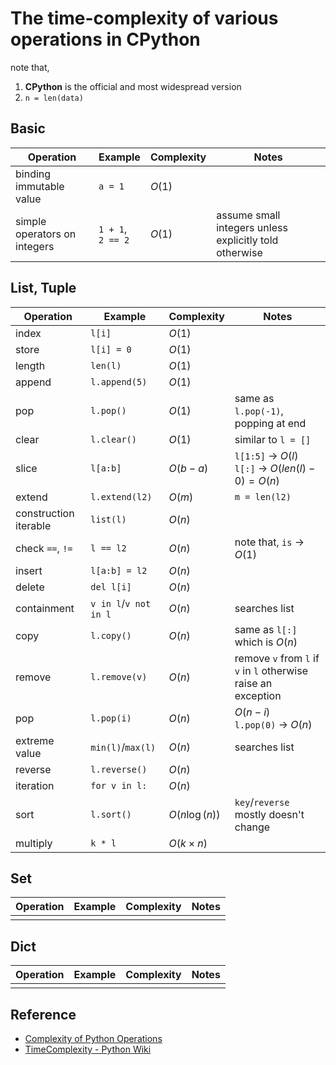 The time-complexity of various operations in **CPython**
======

note that,

1. **CPython** is the official and most widespread version
2. `n = len(data)`

## Basic

| Operation                    | Example              | Complexity | Notes                                    |
| ---------------------------- | -------------------- | ---------- | ---------------------------------------- |
| binding immutable value      | `a = 1`              | $O(1)$     |                                          |
| simple operators on integers | `1 + 1`,<br>`2 == 2` | $O(1)$     | assume small integers unless explicitly told otherwise |

## List, Tuple

| Operation             | Example               | Complexity    | Notes                                    |
| --------------------- | --------------------- | ------------- | ---------------------------------------- |
| index                 | `l[i]`                | $O(1)$        |                                          |
| store                 | `l[i] = 0`            | $O(1)$        |                                          |
| length                | `len(l)`              | $O(1)$        |                                          |
| append                | `l.append(5)`         | $O(1)$        |                                          |
| pop                   | `l.pop()`             | $O(1)$        | same as `l.pop(-1)`, popping at end      |
| clear                 | `l.clear()`           | $O(1)$        | similar to `l = []`                      |
| slice                 | `l[a:b]`              | $O(b-a)$      | `l[1:5]` -> $O(l)$<br>`l[:]` -> $O(len(l)-0)=O(n)$ |
| extend                | `l.extend(l2)`        | $O(m)$        | `m = len(l2)`                            |
| construction iterable | `list(l)`             | $O(n)$        |                                          |
| check `==`, `!=`      | `l == l2`             | $O(n)$        | note that, `is` -> $O(1)$                |
| insert                | `l[a:b] = l2`         | $O(n)$        |                                          |
| delete                | `del l[i]`            | $O(n)$        |                                          |
| containment           | `v in l`/`v not in l` | $O(n)$        | searches list                            |
| copy                  | `l.copy()`            | $O(n)$        | same as `l[:]` which is $O(n)$           |
| remove                | `l.remove(v)`         | $O(n)$        | remove `v` from `l` if `v` in `l` otherwise raise an exception |
| pop                   | `l.pop(i)`            | $O(n)$        | $O(n-i)$<br>`l.pop(0)` -> $O(n)$         |
| extreme value         | `min(l)`/`max(l)`     | $O(n)$        | searches list                            |
| reverse               | `l.reverse()`         | $O(n)$        |                                          |
| iteration             | `for v in l:`         | $O(n)$        |                                          |
| sort                  | `l.sort()`            | $O(n\log(n))$ | `key`/`reverse` mostly doesn't change    |
| multiply              | `k * l`               | $O(k×n)$      |                                          |

## Set

| Operation | Example | Complexity | Notes |
| --------- | ------- | ---------- | ----- |
|           |         |            |       |

## Dict

| Operation | Example | Complexity | Notes |
| --------- | ------- | ---------- | ----- |
|           |         |            |       |

## Reference

- [Complexity of Python Operations](https://www.ics.uci.edu/~pattis/ICS-33/lectures/complexitypython.txt)
- [TimeComplexity - Python Wiki](https://wiki.python.org/moin/TimeComplexity)
